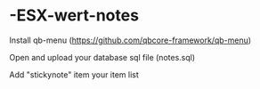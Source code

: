 # -ESX-wert-notes

Install qb-menu (https://github.com/qbcore-framework/qb-menu)

Open and upload your database sql file (notes.sql)

Add "stickynote" item your item list
